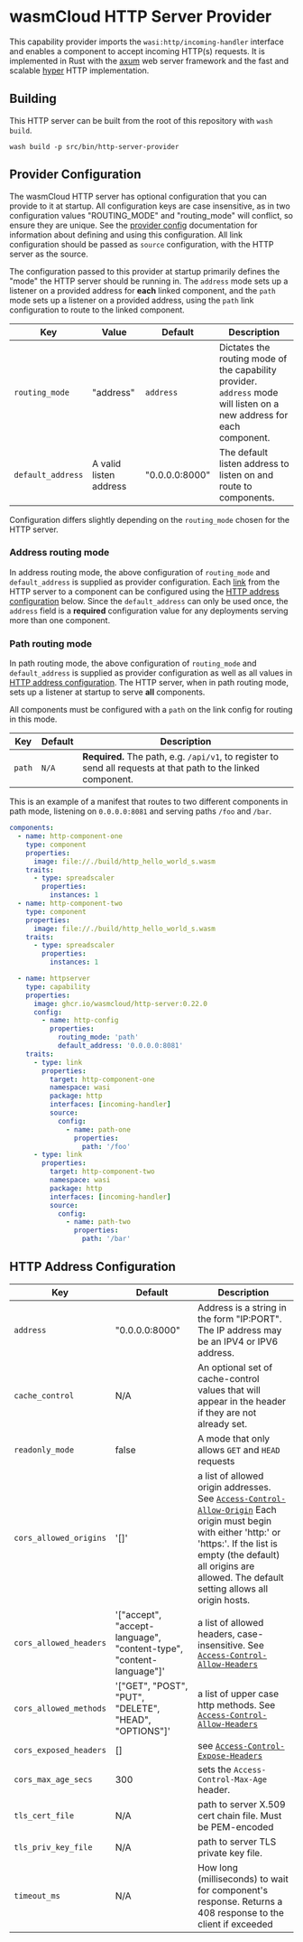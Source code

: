 # wasmCloud HTTP Server Provider

This capability provider imports the `wasi:http/incoming-handler` interface and enables a component to accept incoming HTTP(s) requests. It is implemented in Rust with the [axum](https://docs.rs/axum/) web server framework and the fast and scalable [hyper](https://docs.rs/hyper/) HTTP implementation.

## Building

This HTTP server can be built from the root of this repository with `wash build`.

```shell
wash build -p src/bin/http-server-provider
```

## Provider Configuration

The wasmCloud HTTP server has optional configuration that you can provide to it at startup. All configuration keys are case insensitive, as in two configuration values "ROUTING_MODE" and "routing_mode" will conflict, so ensure they are unique. See the [provider config](https://wasmcloud.com/docs/developer/providers/configure) documentation for information about defining and using this configuration. All link configuration should be passed as `source` configuration, with the HTTP server as the source.

The configuration passed to this provider at startup primarily defines the "mode" the HTTP server should be running in. The `address` mode sets up a listener on a provided address for **each** linked component, and the `path` mode sets up a listener on a provided address, using the `path` link configuration to route to the linked component.

| Key               | Value                  | Default        | Description                                                                                                           |
| ----------------- | ---------------------- | -------------- | --------------------------------------------------------------------------------------------------------------------- |
| `routing_mode`    | "address"              | `address`      | Dictates the routing mode of the capability provider. `address` mode will listen on a new address for each component. |
| `default_address` | A valid listen address | "0.0.0.0:8000" | The default listen address to listen on and route to components.                                                      |

Configuration differs slightly depending on the `routing_mode` chosen for the HTTP server.

### Address routing mode

In address routing mode, the above configuration of `routing_mode` and `default_address` is supplied as provider configuration. Each [link](https://wasmcloud.com/docs/concepts/linking-components/linking-at-runtime/) from the HTTP server to a component can be configured using the [HTTP address configuration](#http-address-configuration) below. Since the `default_address` can only be used once, the `address` field is a **required** configuration value for any deployments serving more than one component.

### Path routing mode

In path routing mode, the above configuration of `routing_mode` and `default_address` is supplied as provider configuration as well as all values in [HTTP address configuration](#http-address-configuration). The HTTP server, when in path routing mode, sets up a listener at startup to serve **all** components.

All components must be configured with a `path` on the link config for routing in this mode.

| Key    | Default | Description                                                                                                    |
| ------ | ------- | -------------------------------------------------------------------------------------------------------------- |
| `path` | `N/A`   | **Required.** The path, e.g. `/api/v1`, to register to send all requests at that path to the linked component. |

This is an example of a manifest that routes to two different components in path mode, listening on `0.0.0.0:8081` and serving paths `/foo` and `/bar`.

```yaml
components:
  - name: http-component-one
    type: component
    properties:
      image: file://./build/http_hello_world_s.wasm
    traits:
      - type: spreadscaler
        properties:
          instances: 1
  - name: http-component-two
    type: component
    properties:
      image: file://./build/http_hello_world_s.wasm
    traits:
      - type: spreadscaler
        properties:
          instances: 1

  - name: httpserver
    type: capability
    properties:
      image: ghcr.io/wasmcloud/http-server:0.22.0
      config:
        - name: http-config
          properties:
            routing_mode: 'path'
            default_address: '0.0.0.0:8081'
    traits:
      - type: link
        properties:
          target: http-component-one
          namespace: wasi
          package: http
          interfaces: [incoming-handler]
          source:
            config:
              - name: path-one
                properties:
                  path: '/foo'
      - type: link
        properties:
          target: http-component-two
          namespace: wasi
          package: http
          interfaces: [incoming-handler]
          source:
            config:
              - name: path-two
                properties:
                  path: '/bar'
```

## HTTP Address Configuration

| Key                    | Default                                                             | Description                                                                                                                                                                                                                                                                                                                     |
| ---------------------- | ------------------------------------------------------------------- | ------------------------------------------------------------------------------------------------------------------------------------------------------------------------------------------------------------------------------------------------------------------------------------------------------------------------------- |
| `address`              | "0.0.0.0:8000"                                                      | Address is a string in the form "IP:PORT". The IP address may be an IPV4 or IPV6 address.                                                                                                                                                                                                                                       |
| `cache_control`        | N/A                                                                 | An optional set of cache-control values that will appear in the header if they are not already set.                                                                                                                                                                                                                             |
| `readonly_mode`        | false                                                               | A mode that only allows `GET` and `HEAD` requests                                                                                                                                                                                                                                                                               |
| `cors_allowed_origins` | '[]'                                                                | a list of allowed origin addresses. See [`Access-Control-Allow-Origin`](https://developer.mozilla.org/en-US/docs/Web/HTTP/Headers/Access-Control-Allow-Origin) Each origin must begin with either 'http:' or 'https:'. If the list is empty (the default) all origins are allowed. The default setting allows all origin hosts. |
| `cors_allowed_headers` | '["accept", "accept-language", "content-type", "content-language"]' | a list of allowed headers, case-insensitive. See [`Access-Control-Allow-Headers`](https://developer.mozilla.org/en-US/docs/Web/HTTP/Headers/Access-Control-Allow-Headers)                                                                                                                                                       |
| `cors_allowed_methods` | '["GET", "POST", "PUT", "DELETE", "HEAD", "OPTIONS"]'               | a list of upper case http methods. See [`Access-Control-Allow-Headers`](https://developer.mozilla.org/en-US/docs/Web/HTTP/Headers/Access-Control-Allow-Methods)                                                                                                                                                                 |
| `cors_exposed_headers` | []                                                                  | see [`Access-Control-Expose-Headers`](https://developer.mozilla.org/en-US/docs/Web/HTTP/Headers/Access-Control-Expose-Headers)                                                                                                                                                                                                  |
| `cors_max_age_secs`    | 300                                                                 | sets the `Access-Control-Max-Age` header.                                                                                                                                                                                                                                                                                       |
| `tls_cert_file`        | N/A                                                                 | path to server X.509 cert chain file. Must be PEM-encoded                                                                                                                                                                                                                                                                       |
| `tls_priv_key_file`    | N/A                                                                 | path to server TLS private key file.                                                                                                                                                                                                                                                                                            |
| `timeout_ms`           | N/A                                                                 | How long (milliseconds) to wait for component's response. Returns a 408 response to the client if exceeded                                                                                                                                                                                                                      |
